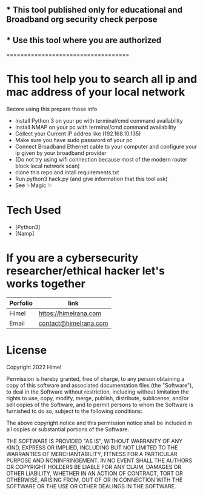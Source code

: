 ## * This tool published only for educational and Broadband org security check perpose
## * Use this tool where you are authorized
===================================
# This tool help you to search all ip and mac address of your local network

Becore using this prepare those info
- Install Python 3 on your  pc with terminal/cmd command availability
- Install NMAP on your pc with terminal/cmd command availability
- Collect your Current IP addres like (192.168.10.135)
- Make sure you have sudo password of your pc
- Connect Broadband Ethernet cable to your computer and configure your ip given by your broadband provider
- (Do not try using wifi connection because most of the modern router block local network scan)
- clone this repo and intall requirements.txt
- Run python3 hack.py (and give information that this tool ask)
- See ✨Magic ✨

# Tech Used
- [Python3]
- [Namp]

# If you  are a cybersecurity researcher/ethical hacker let's works together

| Porfolio | link |
| ------ | ------ |
| Himel | https://himelrana.com |
| Email | contact@himelrana.com |


# License 
Copyright 2022 Himel

Permission is hereby granted, free of charge, to any person obtaining a copy of this software and associated documentation files (the "Software"), to deal in the Software without restriction, including without limitation the rights to use, copy, modify, merge, publish, distribute, sublicense, and/or sell copies of the Software, and to permit persons to whom the Software is furnished to do so, subject to the following conditions:

The above copyright notice and this permission notice shall be included in all copies or substantial portions of the Software.

THE SOFTWARE IS PROVIDED "AS IS", WITHOUT WARRANTY OF ANY KIND, EXPRESS OR IMPLIED, INCLUDING BUT NOT LIMITED TO THE WARRANTIES OF MERCHANTABILITY, FITNESS FOR A PARTICULAR PURPOSE AND NONINFRINGEMENT. IN NO EVENT SHALL THE AUTHORS OR COPYRIGHT HOLDERS BE LIABLE FOR ANY CLAIM, DAMAGES OR OTHER LIABILITY, WHETHER IN AN ACTION OF CONTRACT, TORT OR OTHERWISE, ARISING FROM, OUT OF OR IN CONNECTION WITH THE SOFTWARE OR THE USE OR OTHER DEALINGS IN THE SOFTWARE.

